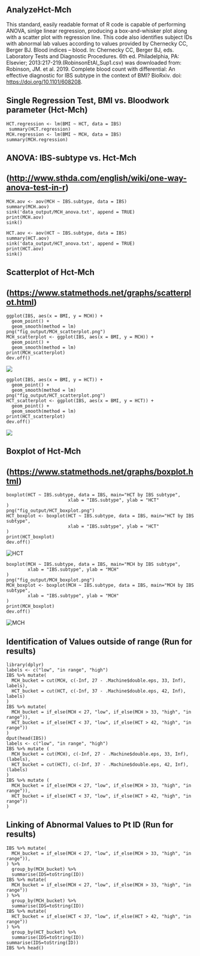 ## AnalyzeHct-Mch
   This standard, easily readable format of R code is capable of performing ANOVA, sinlge linear regression, producing a box-and-whisker plot along with a scatter plot with regression line. This code also identifies subject IDs with abnormal lab values according to values provided by Chernecky CC, Berger BJ. Blood indices – blood. In: Chernecky CC, Berger BJ, eds. Laboratory Tests and Diagnostic Procedures. 6th ed. Philadelphia, PA: Elsevier; 2013:217-219.(RobinsonEtAl_Sup1.csv) was downloaded from: Robinson, JM. et al. 2019. Complete blood count with differential: An effective diagnostic for IBS subtype in the context of BMI? BioRxiv. doi: https://doi.org/10.1101/608208.

## Single Regression Test, BMI vs. Bloodwork parameter (Hct-Mch)

    HCT.regression <- lm(BMI ~ HCT, data = IBS)
     summary(HCT.regression)
    MCH.regression <- lm(BMI ~ MCH, data = IBS)
    summary(MCH.regression)

## ANOVA: IBS-subtype vs. Hct-Mch
## (http://www.sthda.com/english/wiki/one-way-anova-test-in-r)

    MCH.aov <- aov(MCH ~ IBS.subtype, data = IBS)
    summary(MCH.aov)
    sink('data_output/MCH_anova.txt', append = TRUE)
    print(MCH.aov)
    sink()

    HCT.aov <- aov(HCT ~ IBS.subtype, data = IBS)
    summary(HCT.aov)
    sink('data_output/HCT_anova.txt', append = TRUE)
    print(HCT.aov)
    sink()

## Scatterplot of Hct-Mch
## (https://www.statmethods.net/graphs/scatterplot.html)

    ggplot(IBS, aes(x = BMI, y = MCH)) +
      geom_point() +    
      geom_smooth(method = lm) 
    png("fig_output/MCH_scatterplot.png")
    MCH_scatterplot <- ggplot(IBS, aes(x = BMI, y = MCH)) +
      geom_point() +    
      geom_smooth(method = lm)
    print(MCH_scatterplot)
    dev.off()
![](Images/MCH_scatterplot.png?sanitize=true)

    ggplot(IBS, aes(x = BMI, y = HCT)) +
      geom_point() +    
      geom_smooth(method = lm) 
    png("fig_output/HCT_scatterplot.png")
    HCT_scatterplot <- ggplot(IBS, aes(x = BMI, y = HCT)) +
      geom_point() +    
      geom_smooth(method = lm)
    print(HCT_scatterplot)
    dev.off()
![](Images/HCT_scatterplot.png?sanitize=true)


## Boxplot of Hct-Mch
## (https://www.statmethods.net/graphs/boxplot.html)

    boxplot(HCT ~ IBS.subtype, data = IBS, main="HCT by IBS subtype", 
                           xlab = "IBS.subtype", ylab = "HCT"
    )
    png("fig_output/HCT_boxplot.png")
    HCT_boxplot <- boxplot(HCT ~ IBS.subtype, data = IBS, main="HCT by IBS subtype", 
                           xlab = "IBS.subtype", ylab = "HCT"
    )
    print(HCT_boxplot)
    dev.off()
![HCT](Images/HCT_boxplot.png?sanitize=true)

    boxplot(MCH ~ IBS.subtype, data = IBS, main="MCH by IBS subtype", 
            xlab = "IBS.subtype", ylab = "MCH"
    )
    png("fig_output/MCH_boxplot.png")
    MCH_boxplot <- boxplot(MCH ~ IBS.subtype, data = IBS, main="MCH by IBS subtype", 
            xlab = "IBS.subtype", ylab = "MCH"
    )
    print(MCH_boxplot)
    dev.off()
![MCH](Images/Rplot.png?sanitize=true)

## Identification of Values outside of range (Run for results)

    library(dplyr)
    labels <- c("low", "in range", "high")
    IBS %>% mutate(
      MCH_bucket = cut(MCH, c(-Inf, 27 - .Machine$double.eps, 33, Inf), labels),
      HCT_bucket = cut(HCT, c(-Inf, 37 - .Machine$double.eps, 42, Inf), labels)
    )
    IBS %>% mutate(
      MCH_bucket = if_else(MCH < 27, "low", if_else(MCH > 33, "high", "in range")),
      HCT_bucket = if_else(HCT < 37, "low", if_else(HCT > 42, "high", "in range"))
    )
    dput(head(IBS)) 
    labels <- c("low", "in range", "high")
    IBS %>% mutate (
      MCH_bucket = cut(MCH), c(-Inf, 27 - .Machine$double.eps, 33, Inf), (labels),
      HCT_bucket = cut(HCT), c(-Inf, 37 - .Machine$double.eps, 42, Inf), (labels)
    )
    IBS %>% mutate (
      MCH_bucket = if_else(MCH < 27, "low", if_else(MCH > 33, "high", "in range")),
      HCT_bucket = if_else(HCT < 37, "low", if_else(HCT > 42, "high", "in range"))
    )

## Linking of Abnormal Values to Pt ID (Run for results)

    IBS %>% mutate(
      MCH_bucket = if_else(MCH < 27, "low", if_else(MCH > 33, "high", "in range")),
    ) %>%
      group_by(MCH_bucket) %>% 
      summarise(IDS=toString(ID))
    IBS %>% mutate(
      MCH_bucket = if_else(MCH < 27, "low", if_else(MCH > 33, "high", "in range"))
    ) %>%
      group_by(MCH_bucket) %>% 
      summarise(IDS=toString(ID))
    IBS %>% mutate(
      HCT_bucket = if_else(HCT < 37, "low", if_else(HCT > 42, "high", "in range"))
    ) %>%
      group_by(HCT_bucket) %>% 
      summarise(IDS=toString(ID))
    summarise(IDS=toString(ID))
    IBS %>% head()

